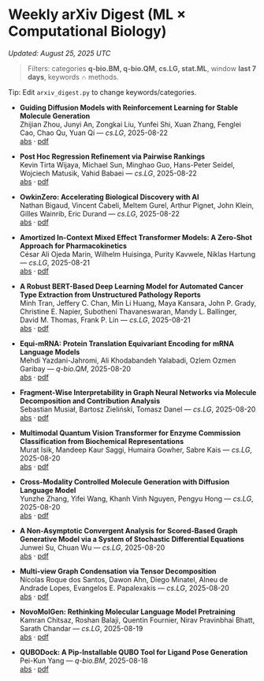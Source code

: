 # Weekly arXiv Digest (ML × Computational Biology)

*Updated: August 25, 2025 UTC*

> Filters: categories **q-bio.BM, q-bio.QM, cs.LG, stat.ML**, window **last 7 days**, keywords ∩ methods.

Tip: Edit `arxiv_digest.py` to change keywords/categories.

- **Guiding Diffusion Models with Reinforcement Learning for Stable Molecule Generation**  
  Zhijian Zhou, Junyi An, Zongkai Liu, Yunfei Shi, Xuan Zhang, Fenglei Cao, Chao Qu, Yuan Qi — *cs.LG*, 2025-08-22  
  [abs](http://arxiv.org/abs/2508.16521v1) · [pdf](http://arxiv.org/pdf/2508.16521v1.pdf)  

- **Post Hoc Regression Refinement via Pairwise Rankings**  
  Kevin Tirta Wijaya, Michael Sun, Minghao Guo, Hans-Peter Seidel, Wojciech Matusik, Vahid Babaei — *cs.LG*, 2025-08-22  
  [abs](http://arxiv.org/abs/2508.16495v1) · [pdf](http://arxiv.org/pdf/2508.16495v1.pdf)  

- **OwkinZero: Accelerating Biological Discovery with AI**  
  Nathan Bigaud, Vincent Cabeli, Meltem Gurel, Arthur Pignet, John Klein, Gilles Wainrib, Eric Durand — *cs.LG*, 2025-08-22  
  [abs](http://arxiv.org/abs/2508.16315v1) · [pdf](http://arxiv.org/pdf/2508.16315v1.pdf)  

- **Amortized In-Context Mixed Effect Transformer Models: A Zero-Shot Approach for Pharmacokinetics**  
  César Ali Ojeda Marin, Wilhelm Huisinga, Purity Kavwele, Niklas Hartung — *cs.LG*, 2025-08-21  
  [abs](http://arxiv.org/abs/2508.15659v1) · [pdf](http://arxiv.org/pdf/2508.15659v1.pdf)  

- **A Robust BERT-Based Deep Learning Model for Automated Cancer Type Extraction from Unstructured Pathology Reports**  
  Minh Tran, Jeffery C. Chan, Min Li Huang, Maya Kansara, John P. Grady, Christine E. Napier, Subotheni Thavaneswaran, Mandy L. Ballinger, David M. Thomas, Frank P. Lin — *cs.LG*, 2025-08-21  
  [abs](http://arxiv.org/abs/2508.15149v1) · [pdf](http://arxiv.org/pdf/2508.15149v1.pdf)  

- **Equi-mRNA: Protein Translation Equivariant Encoding for mRNA Language Models**  
  Mehdi Yazdani-Jahromi, Ali Khodabandeh Yalabadi, Ozlem Ozmen Garibay — *q-bio.QM*, 2025-08-20  
  [abs](http://arxiv.org/abs/2508.15103v1) · [pdf](http://arxiv.org/pdf/2508.15103v1.pdf)  

- **Fragment-Wise Interpretability in Graph Neural Networks via Molecule Decomposition and Contribution Analysis**  
  Sebastian Musiał, Bartosz Zieliński, Tomasz Danel — *cs.LG*, 2025-08-20  
  [abs](http://arxiv.org/abs/2508.15015v1) · [pdf](http://arxiv.org/pdf/2508.15015v1.pdf)  

- **Multimodal Quantum Vision Transformer for Enzyme Commission Classification from Biochemical Representations**  
  Murat Isik, Mandeep Kaur Saggi, Humaira Gowher, Sabre Kais — *cs.LG*, 2025-08-20  
  [abs](http://arxiv.org/abs/2508.14844v1) · [pdf](http://arxiv.org/pdf/2508.14844v1.pdf)  

- **Cross-Modality Controlled Molecule Generation with Diffusion Language Model**  
  Yunzhe Zhang, Yifei Wang, Khanh Vinh Nguyen, Pengyu Hong — *cs.LG*, 2025-08-20  
  [abs](http://arxiv.org/abs/2508.14748v1) · [pdf](http://arxiv.org/pdf/2508.14748v1.pdf)  

- **A Non-Asymptotic Convergent Analysis for Scored-Based Graph Generative Model via a System of Stochastic Differential Equations**  
  Junwei Su, Chuan Wu — *cs.LG*, 2025-08-20  
  [abs](http://arxiv.org/abs/2508.14351v1) · [pdf](http://arxiv.org/pdf/2508.14351v1.pdf)  

- **Multi-view Graph Condensation via Tensor Decomposition**  
  Nícolas Roque dos Santos, Dawon Ahn, Diego Minatel, Alneu de Andrade Lopes, Evangelos E. Papalexakis — *cs.LG*, 2025-08-20  
  [abs](http://arxiv.org/abs/2508.14330v1) · [pdf](http://arxiv.org/pdf/2508.14330v1.pdf)  

- **NovoMolGen: Rethinking Molecular Language Model Pretraining**  
  Kamran Chitsaz, Roshan Balaji, Quentin Fournier, Nirav Pravinbhai Bhatt, Sarath Chandar — *cs.LG*, 2025-08-19  
  [abs](http://arxiv.org/abs/2508.13408v2) · [pdf](http://arxiv.org/pdf/2508.13408v2.pdf)  

- **QUBODock: A Pip-Installable QUBO Tool for Ligand Pose Generation**  
  Pei-Kun Yang — *q-bio.BM*, 2025-08-18  
  [abs](http://arxiv.org/abs/2508.13014v1) · [pdf](http://arxiv.org/pdf/2508.13014v1.pdf)  

